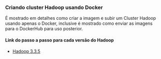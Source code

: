 ### Criando cluster Hadoop usando Docker

É mostrado em detalhes como criar a imagem e subir um Cluster Hadoop usando apenas o Docker, inclusive é mostrado como enviar as imagens para o DockerHub para uso posterior.

#### Link do passo a passo para cada versão do Hadoop

- [Hadoop 3.3.5](https://github.com/tiagotsc/docker-hadoop/tree/main/hadoop_3.3.5)
